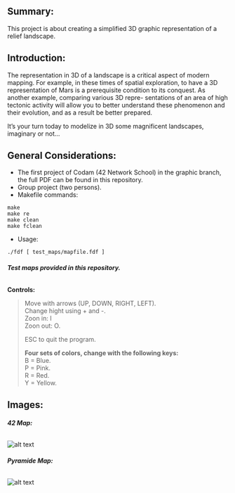 ## <b> Summary: </b><br>
This project is about creating a simplified 3D graphic representation of a relief landscape.

## <b> Introduction: </b><br>
The representation in 3D of a landscape is a critical aspect of modern mapping. For example, in these times of spatial exploration, to have a 3D representation of Mars is a prerequisite condition to its conquest. As another example, comparing various 3D repre- sentations of an area of high tectonic activity will allow you to better understand these phenomenon and their evolution, and as a result be better prepared. <p>

It’s your turn today to modelize in 3D some magnificent landscapes, imaginary or not...

## <b> General Considerations: </b><br>
- The first project of Codam (42 Network School) in the graphic branch, the full PDF can be found in this repository. <br>
- Group project (two persons).
- Makefile commands: 
```
make
make re
make clean
make fclean
```
- Usage: 
```
./fdf [ test_maps/mapfile.fdf ]
```

###### <b> Test maps provided in this repository. </b><br>

<b>Controls: </b>
> Move with arrows (UP, DOWN, RIGHT, LEFT). <br>
> Change hight using + and -.<br>
> Zoon in: I<br>
> Zoon out: O.<p>
> ESC to quit the program.<p>
> <b>Four sets of colors, change with the following keys:</b><br>
> B = Blue.<br>
> P = Pink.<br>
> R = Red.<br>
> Y = Yellow.<br>

## <b> Images: </b><br>
###### <b> 42 Map: </b><br>
![alt text](https://i.imgur.com/RfcUH5a.png)

###### <b> Pyramide Map: </b><br>
![alt text](https://i.imgur.com/k9exSly.png)
